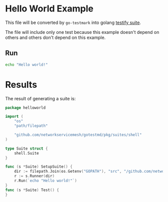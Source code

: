 # Hello World Example

This file will be converted by `go-testmark` into golang [testify suite](https://github.com/stretchr/testify#suite-package).

The file will include only one test because this example doesn't depend on others and others don't depend on this example.

## Run

```bash
echo "Hello world!"
```

# Results

The result of generating a suite is:
```go
package helloworld

import (
	"os"
	"path/filepath"

	"github.com/networkservicemesh/gotestmd/pkg/suites/shell"
)

type Suite struct {
	shell.Suite
}

func (s *Suite) SetupSuite() {
	dir := filepath.Join(os.Getenv("GOPATH"), "src", "/github.com/networkservicemesh/gotestmd/examples/HelloWorld")
	r := s.Runner(dir)
	r.Run(`echo "Hello world!"`)
}
func (s *Suite) Test() {
}
```